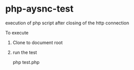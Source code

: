 php-aysnc-test
==============

execution of php script after closing of the http connection

To execute 
  
1) Clone to document root

2)  run the test

    php test.php
